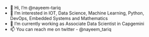 - 👋 Hi, I’m @nayeem-tariq
- 👀 I’m interested in IOT, Data Science, Machine Learning, Python, DevOps, Embedded Systems and Mathematics
- 🌱 I’m currently working as Associate Data Scientist in Capgemini
- 📫 You can reach me on twitter - @nayeem_tariq

<!---
nayeem-tariq/nayeem-tariq is a ✨ special ✨ repository because its `README.md` (this file) appears on your GitHub profile.
You can click the Preview link to take a look at your changes.
--->
